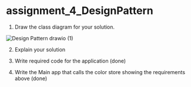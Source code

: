 
# assignment_4_DesignPattern

1. Draw the class diagram for your solution.

![Design Pattern drawio (1)](https://user-images.githubusercontent.com/99614732/198826522-fcb6160c-7684-4115-b402-0a28476489a6.png)


2. Explain your solution

3. Write required code for the application
(done)
4. Write the Main app that calls the color store showing the requirements above
(done)
